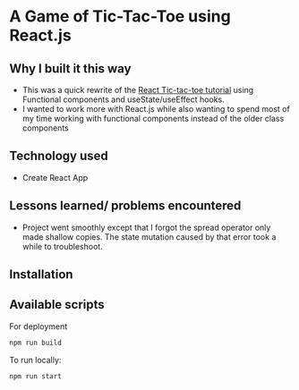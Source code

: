 # A Game of Tic-Tac-Toe using React.js

## Why I built it this way

- This was a quick rewrite of the [React Tic-tac-toe tutorial](https://reactjs.org/tutorial/tutorial.html) using Functional components and useState/useEffect hooks.
- I wanted to work more with React.js while also wanting to spend most of my time working with functional components instead of the older class components

## Technology used

- Create React App

## Lessons learned/ problems encountered

- Project went smoothly except that I forgot the spread operator only made shallow copies. The state mutation caused by that error took a while to troubleshoot.

## Installation

## Available scripts

For deployment

```bash
npm run build
```

To run locally:

```bash
npm run start
```
